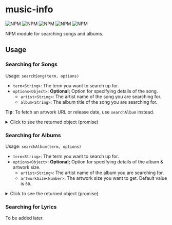 # music-info

![NPM](https://img.shields.io/npm/l/music-info?style=flat-square)
![NPM](https://img.shields.io/codacy/grade/0101b6a8532240be96430ccc83c573e5?style=flat-square)
![NPM](https://img.shields.io/npm/dt/music-info?style=flat-square) 
![NPM](https://img.shields.io/npm/v/music-info?style=flat-square)
![NPM](https://img.shields.io/bundlephobia/min/music-info?style=flat-square)

NPM module for searching songs and albums.

## Usage

### Searching for Songs

Usage: `searchSong(term, options)`
  - `term<String>`: The term you want to search up for.
  - `options<Object>`: **Optional;** Option for specifying details of the song.
    - `artist<String>`: The artist name of the song you are searching for.
    - `album<String>`: The album title of the song you are searching for.

**Tip**: To fetch an artwork URL or release date, use `searchAlbum` instead.

<details><summary>Click to see the returned object (promise)</summary>
<p>

```js
{
  type: 'song',
  title: String, // title of the song
  artist: String, // artist of the song
  album: String, // title of the album
  genre: String, // genre of the song
  trackNumber: Number, // track number of the song
  trackLength: Number, // length of the track in milliseconds
  available: Boolean, // availability on iTunes
  explicit: Boolean
}
```

</p>
</details>

### Searching for Albums

Usage: `searchAlbum(term, options)`
  - `term<String>`: The term you want to search up for.
  - `options<Object>`: **Optional;** Option for specifying details of the album & artwork size.
    - `artist<String>`: The artist name of the album you are searching for.
    - `artworkSize<Number>`: The artwork size you want to get. Default value is `60`.

<details><summary>Click to see the returned object (promise)</summary>
<p>
  
```js
{
  type: 'album',
  title: String,
  artist: String,
  trackCount: Number,
  genre: String,
  releaseDate: Date,
  explicit: Boolean,
  artwork: String
}
```

</p>
</details>

### Searching for Lyrics

To be added later.